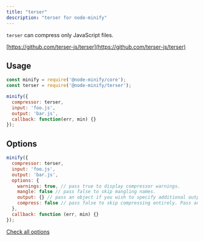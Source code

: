 ```yaml
---
title: "terser"
description: "terser for node-minify"
---
```


`terser` can compress only JavaScript files.

[https://github.com/terser-js/terser](https://github.com/terser-js/terser)

## Usage

```js
const minify = require('@node-minify/core');
const terser = require('@node-minify/terser');

minify({
  compressor: terser,
  input: 'foo.js',
  output: 'bar.js',
  callback: function(err, min) {}
});
```

## Options

```js
minify({
  compressor: terser,
  input: 'foo.js',
  output: 'bar.js',
  options: {
    warnings: true, // pass true to display compressor warnings.
    mangle: false // pass false to skip mangling names.
    output: {} // pass an object if you wish to specify additional output options. The defaults are optimized for best compression.
    compress: false // pass false to skip compressing entirely. Pass an object to specify custom compressor options.
  },
  callback: function (err, min) {}
});
```

[Check all options](https://github.com/terser-js/terser)
